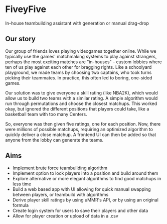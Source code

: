 # FiveyFive
In-house teambuilding assistant with generation or manual drag-drop
## Our story
Our group of friends loves playing videogames together online. While we typically use the games' matchmaking systems to play against strangers, perhaps the most exciting matches are "in-houses" - custom lobbies where ten of us play against each other for bragging rights. Like a schoolyard playground, we made teams by choosing two captains, who took turns picking their teammates. In practice, this often led to boring, one-sided games.

Our solution was to give everyone a skill rating (like NBA2K), which would allow us to build two teams with a similar rating. A simple algorithm would run through permutations and choose the closest matchups. This worked okay, but ignored the different positions that players could take, like a basketball team with too many Centers.

So, everyone was then given five ratings, one for each position. Now, there were millions of possible matchups, requiring an optimized algorithm to quickly deliver a close matchup. A frontend UI can then be added so that anyone from the lobby can generate the teams.

## Aims
- Implement brute force teambuilding algorithm
- Implement option to lock players into a position and build around them
- Explore alternative or more elegant algorithms to find good matchups in less time
- Build a web based app with UI allowing for quick manual swapping between players, or teambuild with algorithms
- Derive player skill ratings by using uMMR's API, or by using an original formula
- Create login system for users to save their players and other data
- Allow for player creation or upload of data in a .csv

